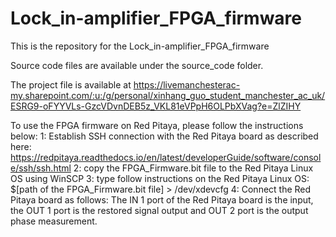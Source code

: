 # Lock_in-amplifier_FPGA_firmware

This is the repository for the Lock_in-amplifier_FPGA_firmware

Source code files are available under the source_code folder.

The project file is available at https://livemanchesterac-my.sharepoint.com/:u:/g/personal/xinhang_guo_student_manchester_ac_uk/ESRG9-oFYYVLs-GzcVDvnDEB5z_VKL81eVPpH6OLPbXVag?e=ZlZIHY

To use the FPGA firmware on Red Pitaya, please follow the instructions below:
1: Establish SSH connection with the Red Pitaya board as described here: https://redpitaya.readthedocs.io/en/latest/developerGuide/software/console/ssh/ssh.html
2: copy the FPGA_Firmware.bit file to the Red Pitaya Linux OS using WinSCP
3: type follow instructions on the Red Pitaya Linux OS: $[path of the FPGA_Firmware.bit file] > /dev/xdevcfg
4: Connect the Red Pitaya board as follows: The IN 1 port of the Red Pitaya board is the input, the OUT 1 port is the restored signal output and OUT 2 port is the output phase measurement.
